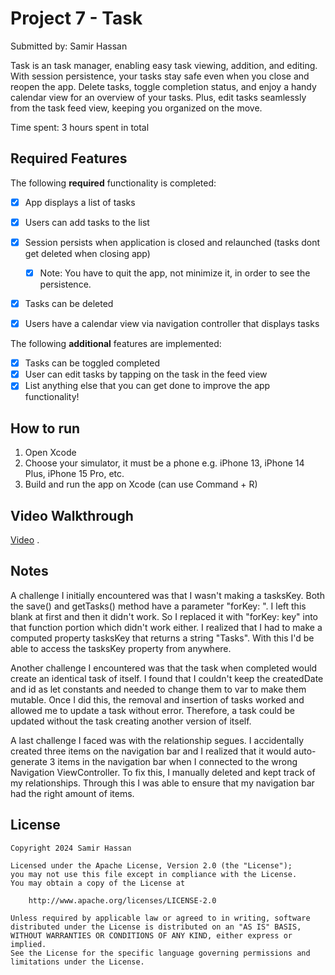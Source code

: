 # Project 7 - Task
Submitted by: Samir Hassan

Task is an task manager, enabling easy task viewing, addition, and editing. With session persistence, your tasks stay safe even when you close and reopen the app. 
Delete tasks, toggle completion status, and enjoy a handy calendar view for an overview of your tasks. Plus, edit tasks seamlessly from the task feed view, keeping you organized on the move.

Time spent: 3 hours spent in total

## Required Features

The following **required** functionality is completed:

- [X] App displays a list of tasks
- [X] Users can add tasks to the list
- [X] Session persists when application is closed and relaunched (tasks dont get deleted when closing app) 
  - [X] Note: You have to quit the app, not minimize it, in order to see the persistence.
- [X] Tasks can be deleted
- [X] Users have a calendar view via navigation controller that displays tasks	


The following **additional** features are implemented:

- [X] Tasks can be toggled completed
- [X] User can edit tasks by tapping on the task in the feed view
- [X] List anything else that you can get done to improve the app functionality!

## How to run

1. Open Xcode
2. Choose your simulator, it must be a phone e.g. iPhone 13, iPhone 14 Plus, iPhone 15 Pro, etc. 
3. Build and run the app on Xcode (can use Command + R)

## Video Walkthrough

[Video](https://www.loom.com/share/f4824fe543b146fa8e0d2edd4cf6dd29?sid=653efb30-5b4e-4fd4-8c8c-1cb5564eb36d) .

## Notes

A challenge I initially encountered was that I wasn't making a tasksKey. Both the save() and getTasks() method have a parameter "forKey: ". I left this blank at first and then it didn't
work. So I replaced it with "forKey: key" into that function portion which didn't work either. I realized that I had to make a computed property tasksKey that returns a string "Tasks".
With this I'd be able to access the tasksKey property from anywhere. 

Another challenge I encountered was that the task when completed would create an identical task of itself. I found that I couldn't keep the createdDate and id as let constants and 
needed to change them to var to make them mutable. Once I did this, the removal and insertion of tasks worked and allowed me to update a task without error. Therefore, a task could be 
updated without the task creating another version of itself.

A last challenge I faced was with the relationship segues. I accidentally created three items on the navigation bar and I realized that it would auto-generate 3 items in the 
navigation bar when I connected to the wrong Navigation ViewController. To fix this, I manually deleted and kept track of my relationships. Through this I was able to ensure 
that my navigation bar had the right amount of items.

## License

    Copyright 2024 Samir Hassan

    Licensed under the Apache License, Version 2.0 (the "License");
    you may not use this file except in compliance with the License.
    You may obtain a copy of the License at

        http://www.apache.org/licenses/LICENSE-2.0

    Unless required by applicable law or agreed to in writing, software
    distributed under the License is distributed on an "AS IS" BASIS,
    WITHOUT WARRANTIES OR CONDITIONS OF ANY KIND, either express or implied.
    See the License for the specific language governing permissions and
    limitations under the License.
